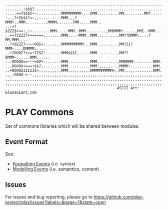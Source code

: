     ...........................................................................
    ........:$$$7..............................................................
    .....==7$$$I~~...........MMMMMMMMM....DMM..........MM,........MM7......MM..
    ...,?+Z$$$?=~,,:.........MMM,,,?MMM+..MMM.........,MMMM,......7MM,....MMM..
    ..:+?$ZZZ$+==:,:~........MMM.....MMM..MMM.........,MMDMMM:.....,MMI..MMM...
    ..++7ZZZZ?+++====,.......MMM....~MMM..MMM.........,MM??DMMM:....?MM,MMM....
    ..?+OZZZ7~~~~OOI=:.......MMMMMMMMMM...MMM.........,MM?II?MMM~....DMMMM.....
    ..+7OOOZ?+==+7Z$Z:.......MMM$$$I,.....MMM.........,MM??8MMM~......NMM......
    ..:OOOOO==~~~+OZ+........MMM..........MMM.........,MMDMMM~........NMM......
    ..,8OOOO+===+$$?,........MMM..........MMM.,,,,,...,MMMM:..........NMM......
    ,,+8OOOZIIIIII=,,,,,,,,,,MMM,,,,,,,,,,NMMMMMMMMM=,,MM:,,,,........8MM......
    ,,,:O8OO~+~:,,,,,,,,,,,,,,,,,,,,,,,,,,,,,,,,,,,,,,,,,,,,,,,,,,,,,,,,,,,,,,,
    ,,,,,,,,,,,,,,,,,,,,,,,,,,,,,,,,,,,,,,,,,,,,,,,,,,,,,,,,,,,,,,,,,,,,,,,,,,,
    ,,,,,,,,,,,,,,,,,,,,,,,,,,,,,,,,,,,,,,,,,,,,,,,,,,,,,,,,,,,,,,,,,,,,,,,,,,,
                                                      ASCII Art: GlassGiant.com

PLAY Commons
============
Set of commons libraries which will be shared between modules.

Event Format
------------
See:
* [Formatting Events](play-commons-eventformat) (i.e. syntax)
* [Modelling Events](play-commons-eventtypes) (i.e. semantics, content)

Issues
------
For issues and bug reporting, please go to https://github.com/play-project/play/issues?labels=&page=1&state=open
